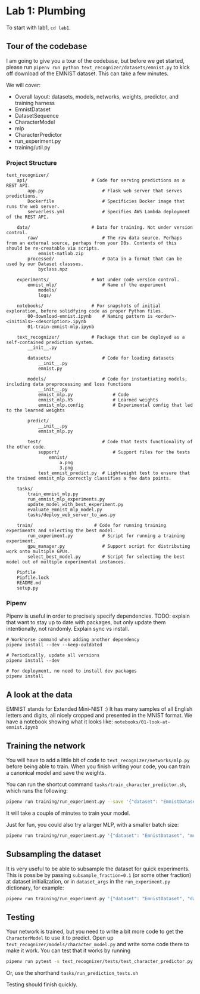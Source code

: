# Lab 1: Plumbing

To start with lab1, `cd lab1`.

## Tour of the codebase

I am going to give you a tour of the codebase, but before we get started, please run `pipenv run python text_recognizer/datasets/emnist.py` to kick off download of the EMNIST dataset.
This can take a few minutes.

We will cover:
- Overall layout: datasets, models, networks, weights, predictor, and training harness
- EmnistDataset
- DatasetSequence
- CharacterModel
- mlp
- CharacterPredictor
- run_experiment.py
- training/util.py

### Project Structure

```
text_recognizer/
    api/                        # Code for serving predictions as a REST API.
        app.py                      # Flask web server that serves predictions.
        Dockerfile                  # Specificies Docker image that runs the web server.
        serverless.yml              # Specifies AWS Lambda deployment of the REST API.

    data/                       # Data for training. Not under version control.
        raw/                        # The raw data source. Perhaps from an external source, perhaps from your DBs. Contents of this should be re-creatable via scripts.
            emnist-matlab.zip
        processed/                  # Data in a format that can be used by our Dataset classses.
            byclass.npz

    experiments/                # Not under code version control.
        emnist_mlp/                 # Name of the experiment
            models/
            logs/

    notebooks/                  # For snapshots of initial exploration, before solidfying code as proper Python files.
        00-download-emnist.ipynb    # Naming pattern is <order>-<initials>-<description>.ipynb
        01-train-emnist-mlp.ipynb

    text_recognizer/            # Package that can be deployed as a self-contained prediction system.
        __init__.py

        datasets/                   # Code for loading datasets
            __init__.py
            emnist.py

        models/                     # Code for instantiating models, including data preprocessing and loss functions
            __init__.py
            emnist_mlp.py               # Code
            emnist_mlp.h5               # Learned weights
            emnist_mlp.config           # Experimental config that led to the learned weights

        predict/
            __init__.py
            emnist_mlp.py

        test/                       # Code that tests functionality of the other code.
            support/                    # Support files for the tests
                emnist/
                    a.png
                    3.png
            test_emnist_predict.py  # Lightweight test to ensure that the trained emnist_mlp correctly classifies a few data points.

    tasks/
        train_emnist_mlp.py
        run_emnist_mlp_experiments.py
        update_model_with_best_experiment.py
        evaluate_emnist_mlp_model.py
        tasks/deploy_web_server_to_aws.py

    train/                       # Code for running training experiments and selecting the best model.
        run_experiment.py           # Script for running a training experiment.
        gpu_manager.py              # Support script for distributing work onto multiple GPUs.
        select_best_model.py        # Script for selecting the best model out of multiple experimental instances.

    Pipfile
    Pipfile.lock
    README.md
    setup.py
```

### Pipenv

Pipenv is useful in order to precisely specify dependencies.
TODO: explain that want to stay up to date with packages, but only update them intentionally, not randomly. Explain sync vs install.

```
# Workhorse command when adding another dependency
pipenv install --dev --keep-outdated

# Periodically, update all versions
pipenv install --dev

# For deployment, no need to install dev packages
pipenv install
```

## A look at the data

EMNIST stands for Extended Mini-NIST :)
It has many samples of all English letters and digits, all nicely cropped and presented in the MNIST format.
We have a notebook showing what it looks like: `notebooks/01-look-at-emnist.ipynb`

## Training the network

You will have to add a little bit of code to `text_recognizer/networks/mlp.py` before being able to train.
When you finish writing your code, you can train a canonical model and save the weights.

You can run the shortcut command `tasks/train_character_predictor.sh`, which runs the following:

```sh
pipenv run training/run_experiment.py --save '{"dataset": "EmnistDataset", "model": "CharacterModel", "network": "mlp",  "train_args": {"batch_size": 256}}'
```

It will take a couple of minutes to train your model.

Just for fun, you could also try a larger MLP, with a smaller batch size:

```sh
pipenv run training/run_experiment.py '{"dataset": "EmnistDataset", "model": "CharacterModel", "network": "mlp", "network_args": {"num_layers": 8}, "train_args": {"batch_size": 128}}'
```

## Subsampling the dataset

It is very useful to be able to subsample the dataset for quick experiments.
This is possibe by passing `subsample_fraction=0.1` (or some other fraction) at dataset initialization, or in `dataset_args` in the `run_experiment.py` dictionary, for example:

```sh
pipenv run training/run_experiment.py '{"dataset": "EmnistDataset", "dataset_args": {"subsample_fraction": 0.1}, "model": "CharacterModel", "network": "mlp"}'
```

## Testing

Your network is trained, but you need to write a bit more code to get the `CharacterModel` to use it to predict.
Open up `text_recognizer/models/character_model.py` and write some code there to make it work.
You can test that it works by running

```sh
pipenv run pytest -s text_recognizer/tests/test_character_predictor.py
```

Or, use the shorthand `tasks/run_prediction_tests.sh`

Testing should finish quickly.
